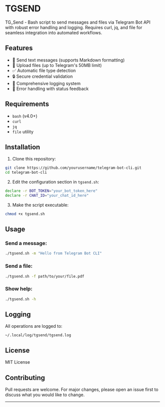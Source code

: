 # TGSEND
TG_Send - Bash script to send messages and files via Telegram Bot API with robust error handling and logging. Requires curl, jq, and file for seamless integration into automated workflows.

## Features

- 📨 Send text messages (supports Markdown formatting)
- 📁 Upload files (up to Telegram's 50MB limit)
- ✅ Automatic file type detection
- 🔒 Secure credential validation
- 📝 Comprehensive logging system
- 🚦 Error handling with status feedback

## Requirements

- `bash` (v4.0+)
- `curl`
- `jq`
- `file` utility

## Installation

1. Clone this repository:
```bash
git clone https://github.com/yourusername/telegram-bot-cli.git
cd telegram-bot-cli
```

2. Edit the configuration section in `tgsend.sh`:
```bash
declare -r BOT_TOKEN="your_bot_token_here"
declare -r CHAT_ID="your_chat_id_here"
```

3. Make the script executable:
```bash
chmod +x tgsend.sh
```

## Usage

### Send a message:
```bash
./tgsend.sh -m "Hello from Telegram Bot CLI"
```

### Send a file:
```bash
./tgsend.sh -f path/to/your/file.pdf
```

### Show help:
```bash
./tgsend.sh -h
```

## Logging

All operations are logged to:
```
~/.local/log/tgsend/tgsend.log
```

## License

MIT License

## Contributing

Pull requests are welcome. For major changes, please open an issue first to discuss what you would like to change.

---
